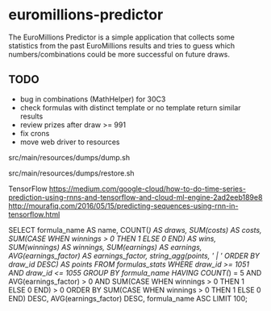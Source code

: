# euromillions-predictor
The EuroMillions Predictor is a simple application that collects some statistics from the past EuroMillions results and tries to guess which numbers/combinations could be more successful on future draws.

## TODO
* bug in combinations (MathHelper) for 30C3
* check formulas with distinct template or no template return similar results
* review prizes after draw >= 991
* fix crons
* move web driver to resources



src/main/resources/dumps/dump.sh

src/main/resources/dumps/restore.sh


TensorFlow
https://medium.com/google-cloud/how-to-do-time-series-prediction-using-rnns-and-tensorflow-and-cloud-ml-engine-2ad2eeb189e8
http://mourafiq.com/2016/05/15/predicting-sequences-using-rnn-in-tensorflow.html



SELECT formula_name AS name, COUNT(*) AS draws, SUM(costs) AS costs, SUM(CASE WHEN winnings > 0 THEN 1 ELSE 0 END) AS wins, SUM(winnings) AS winnings, SUM(earnings) AS earnings, AVG(earnings_factor) AS earnings_factor, string_agg(points, ' | ' ORDER BY draw_id DESC) AS points
  FROM formulas_stats
 WHERE draw_id >= 1051 AND draw_id <= 1055
 GROUP BY formula_name
HAVING COUNT(*) = 5 AND AVG(earnings_factor) > 0 AND SUM(CASE WHEN winnings > 0 THEN 1 ELSE 0 END) > 0
 ORDER BY SUM(CASE WHEN winnings > 0 THEN 1 ELSE 0 END) DESC, AVG(earnings_factor) DESC, formula_name ASC
 LIMIT 100;
